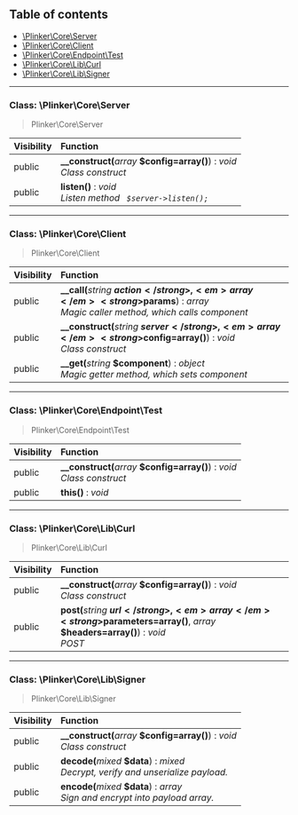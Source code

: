 ## Table of contents

- [\Plinker\Core\Server](#class-plinkercoreserver)
- [\Plinker\Core\Client](#class-plinkercoreclient)
- [\Plinker\Core\Endpoint\Test](#class-plinkercoreendpointtest)
- [\Plinker\Core\Lib\Curl](#class-plinkercorelibcurl)
- [\Plinker\Core\Lib\Signer](#class-plinkercorelibsigner)

<hr />

### Class: \Plinker\Core\Server

> Plinker\Core\Server

| Visibility | Function |
|:-----------|:---------|
| public | <strong>__construct(</strong><em>array</em> <strong>$config=array()</strong>)</strong> : <em>void</em><br /><em>Class construct</em> |
| public | <strong>listen()</strong> : <em>void</em><br /><em>Listen method <code> $server->listen(); </code></em> |

<hr />

### Class: \Plinker\Core\Client

> Plinker\Core\Client

| Visibility | Function |
|:-----------|:---------|
| public | <strong>__call(</strong><em>string</em> <strong>$action</strong>, <em>array</em> <strong>$params</strong>)</strong> : <em>array</em><br /><em>Magic caller method, which calls component</em> |
| public | <strong>__construct(</strong><em>string</em> <strong>$server</strong>, <em>array</em> <strong>$config=array()</strong>)</strong> : <em>void</em><br /><em>Class construct</em> |
| public | <strong>__get(</strong><em>string</em> <strong>$component</strong>)</strong> : <em>object</em><br /><em>Magic getter method, which sets component</em> |

<hr />

### Class: \Plinker\Core\Endpoint\Test

> Plinker\Core\Endpoint\Test

| Visibility | Function |
|:-----------|:---------|
| public | <strong>__construct(</strong><em>array</em> <strong>$config=array()</strong>)</strong> : <em>void</em><br /><em>Class construct</em> |
| public | <strong>this()</strong> : <em>void</em> |

<hr />

### Class: \Plinker\Core\Lib\Curl

> Plinker\Core\Lib\Curl

| Visibility | Function |
|:-----------|:---------|
| public | <strong>__construct(</strong><em>array</em> <strong>$config=array()</strong>)</strong> : <em>void</em><br /><em>Class construct</em> |
| public | <strong>post(</strong><em>string</em> <strong>$url</strong>, <em>array</em> <strong>$parameters=array()</strong>, <em>array</em> <strong>$headers=array()</strong>)</strong> : <em>void</em><br /><em>POST</em> |

<hr />

### Class: \Plinker\Core\Lib\Signer

> Plinker\Core\Lib\Signer

| Visibility | Function |
|:-----------|:---------|
| public | <strong>__construct(</strong><em>array</em> <strong>$config=array()</strong>)</strong> : <em>void</em><br /><em>Class construct</em> |
| public | <strong>decode(</strong><em>mixed</em> <strong>$data</strong>)</strong> : <em>mixed</em><br /><em>Decrypt, verify and unserialize payload.</em> |
| public | <strong>encode(</strong><em>mixed</em> <strong>$data</strong>)</strong> : <em>array</em><br /><em>Sign and encrypt into payload array.</em> |

